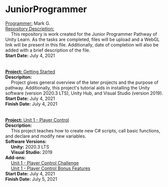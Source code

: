 # JuniorProgrammer

<ins>Programmer:</ins> Mark G. <br />
<ins>Repository Description:</ins> <br />
&emsp; This repository is work created for the Junior Programmer Pathway of Unity Learn. As the tasks are completed, files will be upload and a WebGL link will be present in this file. Additionally, date of completion will also be added with a brief description of the file. <br />
<b>Start Date:</b> July 4, 2021 <br />
<br />
<br />
<ins><b>Project:</b> Getting Started </ins> <br />
<b>Descripiton:</b> <br />
&emsp; Project gives general overview of the later projects and the purpose of pathway. Additionally, this project's tutorial aids in installing the Unity software (version 2020.3 LTS), Unity Hub, and Visual Studio (version 2019). <br />
<b>Start Date:</b> July 4, 2021 <br />
<b>Finish Date:</b> July 4, 2021 <br />
<br />
<br />
<ins><b>Project:</b> Unit 1 - Player Control </ins> <br />
<b>Description:</b> <br />
&emsp; This project teaches how to create new C# scripts, call basic functions, and declare and modify new variables. <br />
<b>Software Versions:</b> <br />
&emsp; <b>Unity:</b> 2020.3 LTS <br />
&emsp; <b>Visual Studio:</b> 2019 <br />
<b>Add-ons:</b> <br />
&emsp; <ins> Unit 1 - Player Control Challenge </ins> <br />
&emsp; <ins> <a href= "http://localhost:57636/" target = "_blank"> Unit 1 - Player Control Bonus Features </a> </ins> <br />
<b>Start Date:</b> July 4, 2021 <br />
<b>Finish Date:</b> July 5, 2021 <br />
